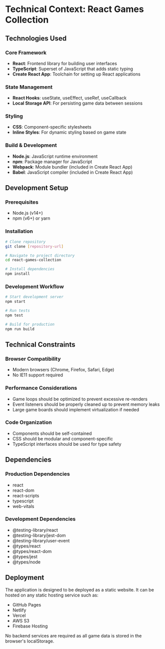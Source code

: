 # Technical Context: React Games Collection

## Technologies Used

### Core Framework
- **React**: Frontend library for building user interfaces
- **TypeScript**: Superset of JavaScript that adds static typing
- **Create React App**: Toolchain for setting up React applications

### State Management
- **React Hooks**: useState, useEffect, useRef, useCallback
- **Local Storage API**: For persisting game data between sessions

### Styling
- **CSS**: Component-specific stylesheets
- **Inline Styles**: For dynamic styling based on game state

### Build & Development
- **Node.js**: JavaScript runtime environment
- **npm**: Package manager for JavaScript
- **Webpack**: Module bundler (included in Create React App)
- **Babel**: JavaScript compiler (included in Create React App)

## Development Setup

### Prerequisites
- Node.js (v14+)
- npm (v6+) or yarn

### Installation
```bash
# Clone repository
git clone [repository-url]

# Navigate to project directory
cd react-games-collection

# Install dependencies
npm install
```

### Development Workflow
```bash
# Start development server
npm start

# Run tests
npm test

# Build for production
npm run build
```

## Technical Constraints

### Browser Compatibility
- Modern browsers (Chrome, Firefox, Safari, Edge)
- No IE11 support required

### Performance Considerations
- Game loops should be optimized to prevent excessive re-renders
- Event listeners should be properly cleaned up to prevent memory leaks
- Large game boards should implement virtualization if needed

### Code Organization
- Components should be self-contained
- CSS should be modular and component-specific
- TypeScript interfaces should be used for type safety

## Dependencies

### Production Dependencies
- react
- react-dom
- react-scripts
- typescript
- web-vitals

### Development Dependencies
- @testing-library/react
- @testing-library/jest-dom
- @testing-library/user-event
- @types/react
- @types/react-dom
- @types/jest
- @types/node

## Deployment
The application is designed to be deployed as a static website. It can be hosted on any static hosting service such as:

- GitHub Pages
- Netlify
- Vercel
- AWS S3
- Firebase Hosting

No backend services are required as all game data is stored in the browser's localStorage.

